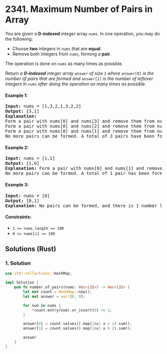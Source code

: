 # 2341. Maximum Number of Pairs in Array
You are given a **0-indexed** integer array `nums`. In one operation, you may do the following:
* Choose **two** integers in `nums` that are **equal**.
* Remove both integers from `nums`, forming a **pair**.

The operation is done on `nums` as many times as possible.

Return *a **0-indexed** integer array* `answer` *of size* `2` *where* `answer[0]` *is the number of pairs that are formed and* `answer[1]` *is the number of leftover integers in* `nums` *after doing the operation as many times as possible*.

#### Example 1:
<pre>
<strong>Input:</strong> nums = [1,3,2,1,3,2,2]
<strong>Output:</strong> [3,1]
<strong>Explanation:</strong>
Form a pair with nums[0] and nums[3] and remove them from nums. Now, nums = [3,2,3,2,2].
Form a pair with nums[0] and nums[2] and remove them from nums. Now, nums = [2,2,2].
Form a pair with nums[0] and nums[1] and remove them from nums. Now, nums = [2].
No more pairs can be formed. A total of 3 pairs have been formed, and there is 1 number leftover in nums.
</pre>

#### Example 2:
<pre>
<strong>Input:</strong> nums = [1,1]
<strong>Output:</strong> [1,0]
<strong>Explanation:</strong> Form a pair with nums[0] and nums[1] and remove them from nums. Now, nums = [].
No more pairs can be formed. A total of 1 pair has been formed, and there are 0 numbers leftover in nums.
</pre>

#### Example 3:
<pre>
<strong>Input:</strong> nums = [0]
<strong>Output:</strong> [0,1]
<strong>Explanation:</strong> No pairs can be formed, and there is 1 number leftover in nums.
</pre>

#### Constraints:
* `1 <= nums.length <= 100`
* `0 <= nums[i] <= 100`

## Solutions (Rust)

### 1. Solution
```Rust
use std::collections::HashMap;

impl Solution {
    pub fn number_of_pairs(nums: Vec<i32>) -> Vec<i32> {
        let mut count = HashMap::new();
        let mut answer = vec![0, 0];

        for num in nums {
            *count.entry(num).or_insert(0) += 1;
        }

        answer[0] = count.values().map(|&x| x / 2).sum();
        answer[1] = count.values().map(|&x| x % 2).sum();

        answer
    }
}
```

